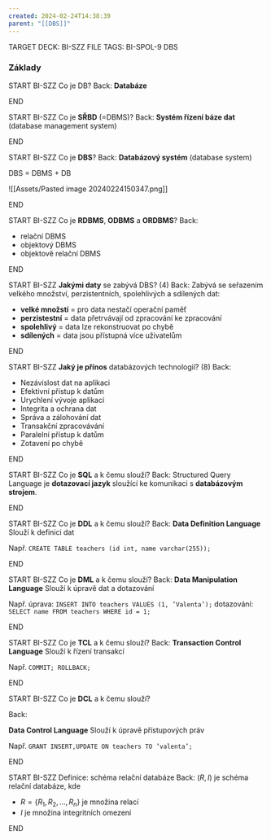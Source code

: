 ```yaml
---
created: 2024-02-24T14:38:39
parent: "[[DBS]]"
---
```


TARGET DECK: BI-SZZ
FILE TAGS: BI-SPOL-9 DBS

### Základy

<!-- --------------------------------- -->

START
BI-SZZ
Co je DB?
Back:
**Databáze**
<!--ID: 1708784926114-->

END

<!-- --------------------------------- -->

START
BI-SZZ
Co je **SŘBD** (=DBMS)?
Back:
**Systém řízení báze dat** (database management system)
<!--ID: 1708784926118-->

END

<!-- --------------------------------- -->

START
BI-SZZ
Co je **DBS**?
Back:
**Databázový systém** (database system)

DBS = DBMS + DB

![[Assets/Pasted image 20240224150347.png]]
<!--ID: 1708784926120-->

END

<!-- --------------------------------- -->

START
BI-SZZ
Co je **RDBMS**, **ODBMS** a **ORDBMS**?
Back:
- relační DBMS
- objektový DBMS
- objektově relační DBMS
<!--ID: 1708784926123-->
END

<!-- --------------------------------- -->
START
BI-SZZ
**Jakými daty** se zabývá DBS? (4)
Back:
Zabývá se seřazením velkého množství, perzistentních, spolehlivých a sdílených dat:
- **velké množstí** = pro data nestačí operační paměť
- **perzistestní** = data přetrvávají od zpracování ke zpracování
- **spolehlivý** = data lze rekonstruovat po chybě
- **sdílených** = data jsou přístupná více uživatelům
<!--ID: 1708784926126-->
END

<!-- --------------------------------- -->

START
BI-SZZ
**Jaký je přínos** databázových technologií? (8)
Back:
- Nezávislost dat na aplikaci
- Efektivní přístup k datům
- Urychlení vývoje aplikací
- Integrita a ochrana dat
- Správa a zálohování dat
- Transakční zpracovávání
- Paralelní přístup k datům
- Zotavení po chybě
<!--ID: 1708784926129-->

END

<!-- --------------------------------- -->

START
BI-SZZ
Co je **SQL** a k čemu slouží?
Back:
Structured Query Language je **dotazovací jazyk** sloužící ke komunikaci s **databázovým strojem**.
<!--ID: 1708784926132-->

END

<!-- --------------------------------- -->

START
BI-SZZ
Co je **DDL** a k čemu slouží?
Back:
**Data Definition Language**
Slouží k definici dat

Např.
`CREATE TABLE teachers (id int, name varchar(255));`
<!--ID: 1708784926135-->

END

<!-- --------------------------------- -->

START
BI-SZZ
Co je **DML** a k čemu slouží?
Back:
**Data Manipulation Language**
Slouží k úpravě dat a dotazování

Např.
úprava: `INSERT INTO teachers VALUES (1, ’Valenta’);`
dotazování: `SELECT name FROM teachers WHERE id = 1;`
<!--ID: 1708784926137-->

END

<!-- --------------------------------- -->

START
BI-SZZ
Co je **TCL** a k čemu slouží?
Back:
**Transaction Control Language**
Slouží k řízení transakcí

Např.
`COMMIT; ROLLBACK;`
<!--ID: 1708784926140-->

END

<!-- --------------------------------- -->

START
BI-SZZ
Co je **DCL** a k čemu slouží?

Back:

**Data Control Language**
Slouží k úpravě přístupových práv

Např. `GRANT INSERT,UPDATE ON teachers TO ’valenta’;`
<!--ID: 1708784926143-->

END

<!-- --------------------------------- -->

START
BI-SZZ
Definice: schéma relační databáze
Back:
$(R,I)$ je schéma relační databáze, kde
- $R = \{R_1, R_2, \dots, R_n\}$ je množina relací 
- $I$ je množina integritních omezení
<!--ID: 1708784926145-->

END
